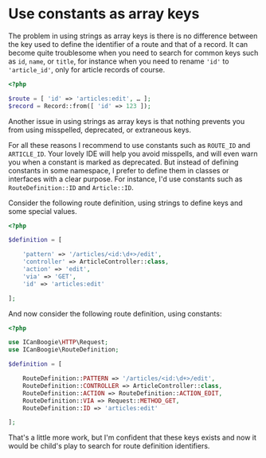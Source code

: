 # Use constants as array keys

The problem in using strings as array keys is there is no difference between the key used to define
the identifier of a route and that of a record. It can become quite troublesome when you need to
search for common keys such as `id`, `name`, or `title`, for instance when you need to rename `'id'`
to `'article_id'`, only for article records of course.

```php
<?php

$route = [ 'id' => 'articles:edit', … ];
$record = Record::from([ 'id' => 123 ]);
```

Another issue in using strings as array keys is that nothing prevents you from using misspelled,
deprecated, or extraneous keys.

For all these reasons I recommend to use constants such as `ROUTE_ID` and `ARTICLE_ID`. Your lovely
IDE will help you avoid misspells, and will even warn you when a constant is marked as deprecated.
But instead of defining constants in some namespace, I prefer to define them in classes or
interfaces with a clear purpose. For instance, I'd use constants such as `RouteDefinition::ID` and
`Article::ID`.

Consider the following route definition, using strings to define keys and some special values.

```php
<?php

$definition = [

	'pattern' => '/articles/<id:\d+>/edit',
	'controller' => ArticleController::class,
	'action' => 'edit',
	'via' => 'GET',
	'id' => 'articles:edit'

];
```

And now consider the following route definition, using constants:

```php
<?php

use ICanBoogie\HTTP\Request;
use ICanBoogie\RouteDefinition;

$definition = [

	RouteDefinition::PATTERN => '/articles/<id:\d+>/edit',
	RouteDefinition::CONTROLLER => ArticleController::class,
	RouteDefinition::ACTION => RouteDefinition::ACTION_EDIT,
	RouteDefinition::VIA => Request::METHOD_GET,
	RouteDefinition::ID => 'articles:edit'

];
```

That's a little more work, but I'm confident that these keys exists and now it would be child's play
to search for route definition identifiers.
